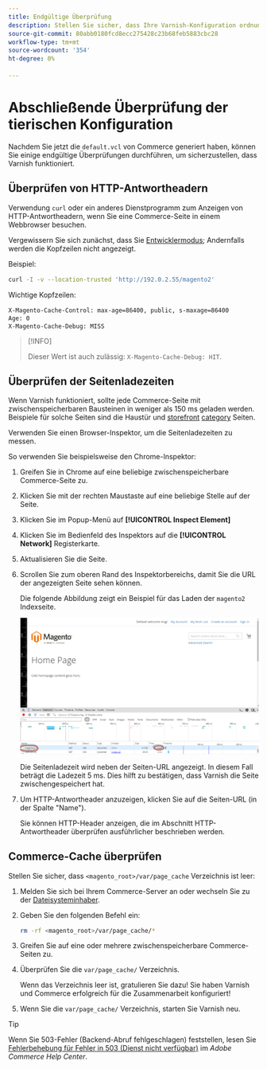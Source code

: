 ```yaml
---
title: Endgültige Überprüfung
description: Stellen Sie sicher, dass Ihre Varnish-Konfiguration ordnungsgemäß für die Verwendung mit der Adobe Commerce-Anwendung eingerichtet ist.
source-git-commit: 80abb0180fcd8ecc275428c23b68feb5883cbc28
workflow-type: tm+mt
source-wordcount: '354'
ht-degree: 0%

---
```



# Abschließende Überprüfung der tierischen Konfiguration

Nachdem Sie jetzt die `default.vcl` von Commerce generiert haben, können Sie einige endgültige Überprüfungen durchführen, um sicherzustellen, dass Varnish funktioniert.

## Überprüfen von HTTP-Antwortheadern

Verwendung `curl` oder ein anderes Dienstprogramm zum Anzeigen von HTTP-Antwortheadern, wenn Sie eine Commerce-Seite in einem Webbrowser besuchen.

Vergewissern Sie sich zunächst, dass Sie [Entwicklermodus](../cli/set-mode.md#change-to-developer-mode); Andernfalls werden die Kopfzeilen nicht angezeigt.

Beispiel:

```bash
curl -I -v --location-trusted 'http://192.0.2.55/magento2'
```

Wichtige Kopfzeilen:

```terminal
X-Magento-Cache-Control: max-age=86400, public, s-maxage=86400
Age: 0
X-Magento-Cache-Debug: MISS
```

>[!INFO]
>
>Dieser Wert ist auch zulässig: `X-Magento-Cache-Debug: HIT`.

## Überprüfen der Seitenladezeiten

Wenn Varnish funktioniert, sollte jede Commerce-Seite mit zwischenspeicherbaren Bausteinen in weniger als 150 ms geladen werden. Beispiele für solche Seiten sind die Haustür und [storefront](https://glossary.magento.com/storefront) [category](https://glossary.magento.com/category) Seiten.

Verwenden Sie einen Browser-Inspektor, um die Seitenladezeiten zu messen.

So verwenden Sie beispielsweise den Chrome-Inspektor:

1. Greifen Sie in Chrome auf eine beliebige zwischenspeicherbare Commerce-Seite zu.
1. Klicken Sie mit der rechten Maustaste auf eine beliebige Stelle auf der Seite.
1. Klicken Sie im Popup-Menü auf **[!UICONTROL Inspect Element]**
1. Klicken Sie im Bedienfeld des Inspektors auf die **[!UICONTROL Network]** Registerkarte.
1. Aktualisieren Sie die Seite.
1. Scrollen Sie zum oberen Rand des Inspektorbereichs, damit Sie die URL der angezeigten Seite sehen können.

   Die folgende Abbildung zeigt ein Beispiel für das Laden der `magento2` Indexseite.

   ![Klicken Sie auf die angezeigte Seite](../../assets/configuration/varnish-inspector.png)

   Die Seitenladezeit wird neben der Seiten-URL angezeigt. In diesem Fall beträgt die Ladezeit 5 ms. Dies hilft zu bestätigen, dass Varnish die Seite zwischengespeichert hat.

1. Um HTTP-Antwortheader anzuzeigen, klicken Sie auf die Seiten-URL (in der Spalte &quot;Name&quot;).

   Sie können HTTP-Header anzeigen, die im Abschnitt HTTP-Antwortheader überprüfen ausführlicher beschrieben werden.

## Commerce-Cache überprüfen

Stellen Sie sicher, dass `<magento_root>/var/page_cache` Verzeichnis ist leer:

1. Melden Sie sich bei Ihrem Commerce-Server an oder wechseln Sie zu der [Dateisysteminhaber](https://glossary.magento.com/magento-file-system-owner).
1. Geben Sie den folgenden Befehl ein:

   ```bash
   rm -rf <magento_root>/var/page_cache/*
   ```

1. Greifen Sie auf eine oder mehrere zwischenspeicherbare Commerce-Seiten zu.
1. Überprüfen Sie die `var/page_cache/` Verzeichnis.

   Wenn das Verzeichnis leer ist, gratulieren Sie dazu! Sie haben Varnish und Commerce erfolgreich für die Zusammenarbeit konfiguriert!

1. Wenn Sie die `var/page_cache/` Verzeichnis, starten Sie Varnish neu.

>[!TIP]
>
>Wenn Sie 503-Fehler (Backend-Abruf fehlgeschlagen) feststellen, lesen Sie [Fehlerbehebung für Fehler in 503 (Dienst nicht verfügbar)](https://support.magento.com/hc/en-us/articles/360034631211) im _Adobe Commerce Help Center_.
